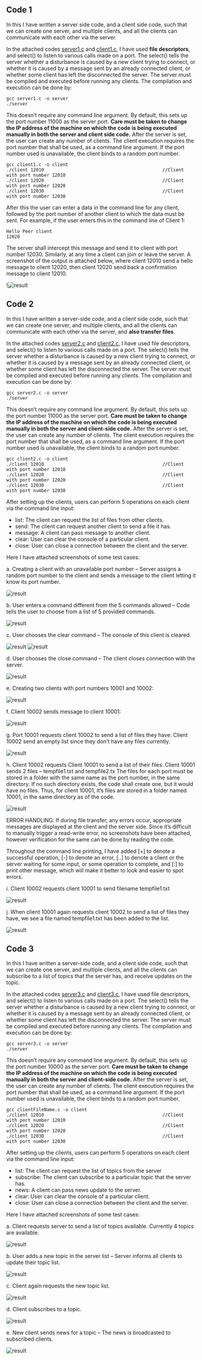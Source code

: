 ## Code 1
In this I have written a server side code, and a client side code, such that we can create one server, and multiple clients, and all the clients can communicate with each other via the server.

In the attached codes [server1.c](server1.c) and [client1.c](client1.c), I have used **file descriptors**, and select() to listen to various calls made on a port. The select() tells the server whether a disturbance is caused by a new client trying to connect, or whether it is caused by a message sent by an already connected client, or whether some client has left the disconnected the server.
The server must be compiled and executed before running any clients. The compilation and execution can be done by:
```
gcc server1.c -o server
./server
```

This doesn’t require any command line argument. By default, this sets up the port number 11000 as the server port. **Care must be taken to change the IP address of the machine on which the code is being executed manually in both the server and client side code.** After the server is set, the user can create any number of clients. The client execution requires the port number that shall be used, as a command line argument. If the port number used is unavailable, the client binds to a random port number.
```
gcc client1.c -o client
./client 12010                                            //Client with port number 12010
./client 12020                                            //Client with port number 12020
./client 12030                                            //Client with port number 12030
```

After this the user can enter a data in the command line for any client, followed by the port number of another client to which the data must be sent. For example, if the user enters this in the command line of Client 1:
```
Hello Peer client
12020
```

The server shall intercept this message and send it to client with port number 12030. Similarly, at any time a client can join or leave the server. A screenshot of the output is attached below, where client 12010 send a hello message to client 12020, then client 12020 send back a confirmation message to client 12010.

!![result](./SS/Code1.png)


## Code 2

In this I have written a server-side code, and a client side code, such that we can create one server, and multiple clients, and all the clients can communicate with each other via the server, and **also transfer files**.

In the attached codes [server2.c](server2.c) and [client2.c](client2.c), I have used file descriptors, and select() to listen to various calls made on a port. The select() tells the server whether a disturbance is caused by a new client trying to connect, or whether it is caused by a message sent by an already connected client, or whether some client has left the disconnected the server.
The server must be compiled and executed before running any clients. The compilation and execution can be done by:
```
gcc server2.c -o server
./server
```

This doesn’t require any command line argument. By default, this sets up the port number 11000 as the server port. **Care must be taken to change the IP address of the machine on which the code is being executed manually in both the server and client-side code.** After the server is set, the user can create any number of clients. The client execution requires the port number that shall be used, as a command line argument. If the port number used is unavailable, the client binds to a random port number.
```
gcc client2.c -o client
./client 12010                                            //Client with port number 12010
./client 12020                                            //Client with port number 12020
./client 12030                                            //Client with port number 12030
```

After setting up the clients, users can perform 5 operations on each client via the command line input: 
- list: The client can request the list of files from other clients.
- send: The client can request another client to send a file it has.
- message: A client can pass message to another client.
- clear: User can clear the console of a particular client.
- close: User can close a connection between the client and the server.

Here I have attached screenshots of some test cases:

a.	Creating a client with an unavailable port number – Server assigns a random port number to the client and sends a message to the client letting it know its port number.

![result](./SS/Code2/1.png)

b.	User enters a command different from the 5 commands allowed – Code tells the user to choose from a list of 5 provided commands.

![result](./SS/Code2/2.png)

c.	User chooses the clear command – The console of this client is cleared.

![result](./SS/Code2/3.png)
![result](./SS/Code2/4.png)

d.	User chooses the close command – The client closes connection with the server.

![result](./SS/Code2/5.png)

e.	Creating two clients with port numbers 10001 and 10002:

![result](./SS/Code2/6.png)

f.	Client 10002 sends message to client 10001:

![result](./SS/Code2/7.png)

g.	Port 10001 requests client 10002 to send a list of files they have: Client 10002 send an empty list since they don’t have any files currently.

![result](./SS/Code2/8.png)

h.	Client 10002 requests Client 10001 to send a list of their files: Client 10001 sends 2 files – tempfile1.txt and tempfile2.tx
The files for each port must be stored in a folder with the same name as the port number, in the same directory. If no such directory exists, the code shall create one, but it would have no files. Thus, for client 10001, it’s files are stored in a folder named 10001, in the same directory as of the code.

![result](./SS/Code2/9.png)

ERROR HANDLING: If during file transfer, any errors occur, appropriate messages are displayed at the client and the server side. Since it’s difficult to manually trigger a read-write error, no screenshots have been attached, however verification for the same can be done by reading the code.

Throughout the command line printing, I have added [+] to denote a successful operation, [-] to denote an error, [..] to denote a client or the server waiting for some input, or some operation to complete, and [:] to print other message, which will make it better to look and easier to spot errors.

i.	Client 10002 requests client 10001 to send filename tempfile1.txt

![result](./SS/Code2/10.png)

j.	When client 10001 again requests client 10002 to send a list of files they have, we see a file named tempfile1.txt has been added to the list.

![result](./SS/Code2/11.png)

## Code 3

In this I have written a server-side code, and a client side code, such that we can create one server, and multiple clients, and all the clients can subscribe to a list of topics that the server has, and receive updates on the topic.

In the attached codes [server3.c](server3.c) and [client3.c](client3.c), I have used file descriptors, and select() to listen to various calls made on a port. The select() tells the server whether a disturbance is caused by a new client trying to connect, or whether it is caused by a message sent by an already connected client, or whether some client has left the disconnected the server.
The server must be compiled and executed before running any clients. The compilation and execution can be done by:
```
gcc server3.c -o server
./server
```

This doesn’t require any command line argument. By default, this sets up the port number 10000 as the server port. **Care must be taken to change the IP address of the machine on which the code is being executed manually in both the server and client-side code.** After the server is set, the user can create any number of clients. The client execution requires the port number that shall be used, as a command line argument. If the port number used is unavailable, the client binds to a random port number.
```
gcc clientFileName.c -o client
./client 12010                                            //Client with port number 12010
./client 12020                                            //Client with port number 12020
./client 12030                                            //Client with port number 12030
```

After setting up the clients, users can perform 5 operations on each client via the command line input: 
- list: The client can request the list of topics from the server
- subscribe: The client can subscribe to a particular topic that the server has.
- news: A client can pass news update to the server.
- clear: User can clear the console of a particular client.
- close: User can close a connection between the client and the server.

Here I have attached screenshots of some test cases:

a.	Client requests server to send a list of topics available. Currently 4 topics are available.

![result](./SS/Code3/1.png)

b. User adds a new topic in the server list – Server informs all clients to update their topic list.

![result](./SS/Code3/2.png)

c.	Client again requests the new topic list.

![result](./SS/Code3/3.png)

d.	Client subscribes to a topic.

![result](./SS/Code3/4.png)

e.	New client sends news for a topic – The news is broadcasted to subscribed clients.

![result](./SS/Code3/5.png)
